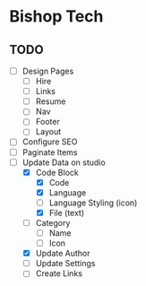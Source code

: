 # Bishop Tech

## TODO

- [ ] Design Pages
  - [ ] Hire
  - [ ] Links
  - [ ] Resume
  - [ ] Nav
  - [ ] Footer
  - [ ] Layout
- [ ] Configure SEO
- [ ] Paginate Items
- [ ] Update Data on studio
  - [x] Code Block
    - [x] Code
    - [x] Language
    - [ ] Language Styling (icon)
    - [x] File (text)
  - [ ] Category
    - [ ] Name
    - [ ] Icon
  - [x] Update Author
  - [ ] Update Settings
  - [ ] Create Links
